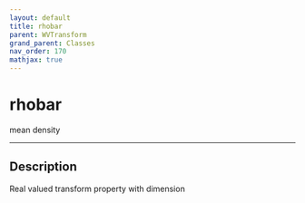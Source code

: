 ```yaml
---
layout: default
title: rhobar
parent: WVTransform
grand_parent: Classes
nav_order: 170
mathjax: true
---
```


#  rhobar

mean density


---

## Description
Real valued transform property with dimension 